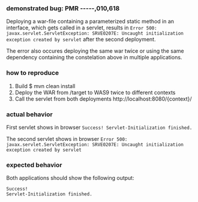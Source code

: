 ### demonstrated bug: PMR -----,010,618

Deploying a war-file containing a parameterized static method in an interface, which gets called in a servlet, results in `Error 500: javax.servlet.ServletException: SRVE0207E: Uncaught initialization exception created by servlet` after the second deployment.

The error also occures deploying the same war twice or using the same dependency containing the constelation above in multiple applications.


### how to reproduce

1. Build $ mvn clean install
2. Deploy the WAR from /target to WAS9 twice to different contexts
3. Call the servlet from both deployments http://localhost:8080/{context}/

### actual behavior

First servlet shows in browser `Success! Servlet-Initialization finished.`

The second servlet shows in browser `Error 500: javax.servlet.ServletException: SRVE0207E: Uncaught initialization exception created by servlet`

### expected behavior

Both applications should show the following output:
```
Success!
Servlet-Initialization finished.
```
